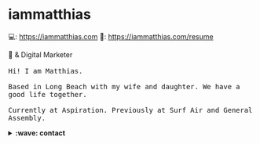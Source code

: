 # iammatthias

💻: https://iammatthias.com
👀: https://iammatthias.com/resume

<p>
  📸 & Digital Marketer
  <br><br>
  <samp>
   Hi! I am Matthias.
   <br><br>
    Based in Long Beach with my wife and daughter. We have a good life together.
   <br><br>
    Currently at Aspiration. Previously at Surf Air and General Assembly.
  </samp>
</p>

<details>
 <summary><b>:wave: contact</b></summary>
  https://twitter.com/iammatthias
 <br>
  me @ iammatthias .com
</details>
